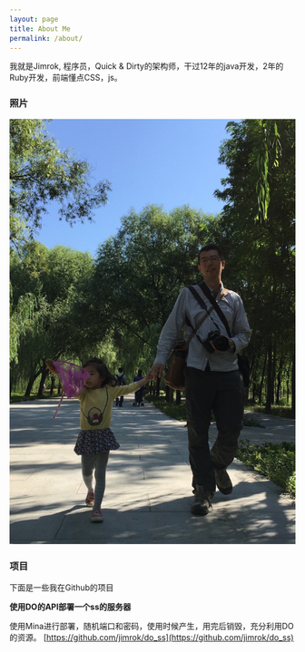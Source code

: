 ```yaml
---
layout: page
title: About Me
permalink: /about/
---
```


我就是Jimrok, 程序员，Quick & Dirty的架构师，干过12年的java开发，2年的Ruby开发，前端懂点CSS，js。

### 照片

![照片](/images/about_me.jpg)

### 项目

下面是一些我在Github的项目

__使用DO的API部署一个ss的服务器__

使用Mina进行部署，随机端口和密码，使用时候产生，用完后销毁，充分利用DO的资源。
[https://github.com/jimrok/do_ss](https://github.com/jimrok/do_ss)